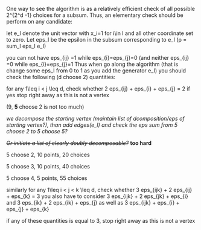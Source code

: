 
One way to see the algorithm is as a relatively efficient check of all possible 2^{2^d -1} choices for a subsum. Thus, an elementary check should be perform on any candidate:

let e_I denote the unit vector with x_i=1 for i\in I and all other coordinate set to zero.
Let eps_I be the epsilon in the subsum corresponding to e_I  (p =  sum_I eps_I e_I)


you can not have eps_{ij} =1 while eps_{i}=eps_{j}=0  (and neither eps_{ij} =0 while eps_{i}=eps_{j}=1
Thus when go along the algorithm (that is change some eps_I from 0 to 1 as you add the generator e_I) you should check the following (d choose 2) quantities:

for any 1\leq i < j \leq d,  check whether  2 eps_{ij}  + eps_{i} + eps_{j} = 2
if yes stop right away as this is not a vertex 

(9, **5** choose 2 is not too much)

_we decompose the starting vertex (maintain list of dcomposition/eps
 of starting vertex?),
 than add edges(e_l) and check the eps sum from 5 choose 2 to 5 choose 5?_

_~~Or initiate a list of clearly doubly decomposable?~~_  **too hard**

5 choose 2, 10 points, 20 choices

5 choose 3, 10 points, 40 choices

5 choose 4, 5 points, 55 choices



similarly for any 1\leq i < j < k \leq d,  check whether  3 eps_{ijk}  + 2 eps_{ij} + eps_{k} = 3
you also have to consider 3 eps_{ijk}  + 2 eps_{jk} + eps_{i} and 3 eps_{ik}  + 2 eps_{ik} + eps_{j}
as well as 3 eps_{ijk}  + eps_{i}  + eps_{j} + eps_{k}

if any of these quantities is equal to 3, stop right away as this is not a vertex 